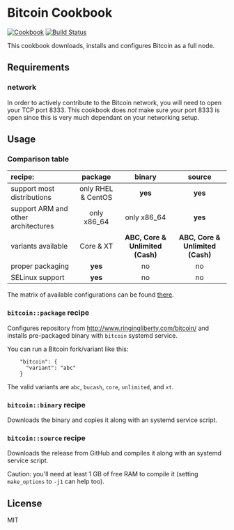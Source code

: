 Bitcoin Cookbook
================
[![Cookbook](https://img.shields.io/cookbook/v/bitcoin.svg)](https://supermarket.getchef.com/cookbooks/bitcoin)
[![Build Status](https://api.travis-ci.org/infertux/chef-bitcoin.svg?branch=master)](https://travis-ci.org/infertux/chef-bitcoin)

This cookbook downloads, installs and configures Bitcoin as a full node.

Requirements
------------

### network

In order to actively contribute to the Bitcoin network, you will need to open your TCP port 8333.
This cookbook does *not* make sure your port 8333 is open since this is very much dependant on your networking setup.

Usage
-----

### Comparison table

| recipe:                             | package                | binary                              | source                              |
| :---                                | :---:                  | :---:                               | :---:                               |
| support most distributions          | only RHEL & CentOS     | **yes**                             | **yes**                             |
| support ARM and other architectures | only x86_64            | only x86_64                         | **yes**                             |
| variants available                  | Core & XT              | **ABC, Core & Unlimited (Cash)**    | **ABC, Core & Unlimited (Cash)**    |
| proper packaging                    | **yes**                | no                                  | no                                  |
| SELinux support                     | **yes**                | no                                  | no                                  |

The matrix of available configurations can be found [there](https://travis-ci.org/infertux/chef-bitcoin).

### `bitcoin::package` recipe

Configures repository from http://www.ringingliberty.com/bitcoin/ and installs pre-packaged binary with `bitcoin` systemd service.

You can run a Bitcoin fork/variant like this:

```
    "bitcoin": {
      "variant": "abc"
    }
```

The valid variants are `abc`, `bucash`, `core`, `unlimited`, and `xt`.

### `bitcoin::binary` recipe

Downloads the binary and copies it along with an systemd service script.

### `bitcoin::source` recipe

Downloads the release from GitHub and compiles it along with an systemd service script.

Caution: you'll need at least 1 GB of free RAM to compile it (setting `make_options` to `-j1` can help too).

License
-------
MIT
